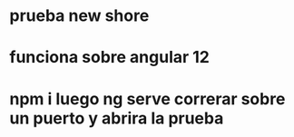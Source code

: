 # prueba new shore
# funciona sobre angular 12

# npm i luego ng serve correrar sobre un puerto y abrira la prueba

